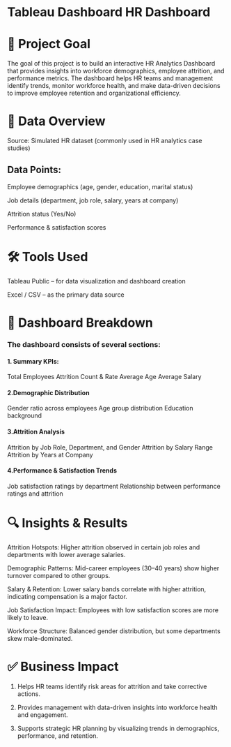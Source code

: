 # Tableau Dashboard HR Dashboard

# 🚀 Project Goal

The goal of this project is to build an interactive HR Analytics Dashboard that provides insights into workforce demographics, employee attrition, and performance metrics. The dashboard helps HR teams and management identify trends, monitor workforce health, and make data-driven decisions to improve employee retention and organizational efficiency.

# 📂 Data Overview

Source: Simulated HR dataset (commonly used in HR analytics case studies)

## Data Points:

Employee demographics (age, gender, education, marital status)

Job details (department, job role, salary, years at company)

Attrition status (Yes/No)

Performance & satisfaction scores

# 🛠️ Tools Used

Tableau Public – for data visualization and dashboard creation

Excel / CSV – as the primary data source


# 📑 Dashboard Breakdown

### The dashboard consists of several sections:

#### 1. Summary KPIs: 

Total Employees
Attrition Count & Rate
Average Age
Average Salary

#### 2.Demographic Distribution
Gender ratio across employees
Age group distribution
Education background

#### 3.Attrition Analysis

Attrition by Job Role, Department, and Gender
Attrition by Salary Range
Attrition by Years at Company

#### 4.Performance & Satisfaction Trends

Job satisfaction ratings by department
Relationship between performance ratings and attrition

# 🔍 Insights & Results

Attrition Hotspots: Higher attrition observed in certain job roles and departments with lower average salaries.

Demographic Patterns: Mid-career employees (30–40 years) show higher turnover compared to other groups.

Salary & Retention: Lower salary bands correlate with higher attrition, indicating compensation is a major factor.

Job Satisfaction Impact: Employees with low satisfaction scores are more likely to leave.

Workforce Structure: Balanced gender distribution, but some departments skew male-dominated.

# ✅ Business Impact

1. Helps HR teams identify risk areas for attrition and take corrective actions.

2. Provides management with data-driven insights into workforce health and engagement.

3. Supports strategic HR planning by visualizing trends in demographics, performance, and retention.
   
